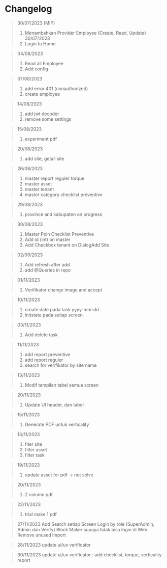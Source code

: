 # Changelog
> 30/07/2023 (MIP)
> 1. Menambahkan Provider Employee (Create, Read, Update)
> 30/07/2023 
> 1. Login to Home

> 04/08/2023
> 1. Read all Employee
> 2. Add config

> 07/08/2023
> 1. add error 401 (unnauthorized)
> 2. create employee

> 14/08/2023
> 1. add jwt decoder
> 2. remove some settings

> 15/08/2023
> 1. experiment pdf

> 20/08/2023
> 1. add site, getall site

> 26/08/2023
> 1. master report reguler torque
> 2. master asset
> 3. master tenant
> 4. master category checklist preventive

> 29/08/2023
> 1. province and kabupaten on progress

> 30/08/2023
> 1. Master Poin Checklist Preventive
> 2. Add id (int) on master
> 3. Add Checkbox tenant on DialogAdd Site

> 02/09/2023
> 1. Add refresh after add
> 2. add @Queries in repo

> 01/11/2023
> 1. Verifikator change image and accept

> 10/11/2023
> 1. create date pada task yyyy-mm-dd
> 2. initstate pada setiap screen

> 03/11/2023
> 1. Add delete task

> 11/11/2023
> 1. add report preventive
> 2. add report reguler
> 3. search for verifikator by site name

> 13/11/2023
> 1. Modif tampilan tabel semua screen

> 20/11/2023
> 1. Update UI header, dan tabel 

> 15/11/2023
> 1. Generate PDF untuk verticality

> 13/11/2023
> 1. fiter site
> 2. filter asset
> 3. filter task

> 19/11/2023
> 1. update asset for pdf -> not solve

> 20/11/2023
> 1. 2 column pdf

> 22/11/2023
> 1. trial make 1 pdf

> 27/11/2023
> Add Search setiap Screen
> Login by role (SuperAdmin, Admin dan Verify)
> Block Maker supaya tidak bisa login di Web 
> Remove unused import

> 28/11/2023
> update ui/ux verificator

> 30/11/2023
> update ui/ux verificator : add checklist, torque, verticality report